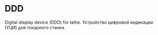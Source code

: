 # DDD
Digital display device (DDD) for lathe. Устройство цифровой индикации (УЦИ) для токарного станка.
